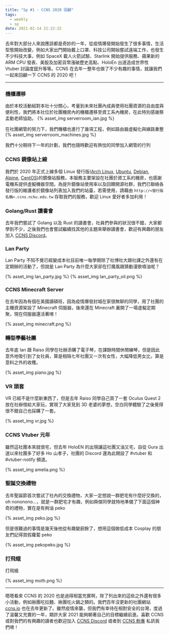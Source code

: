 ```yaml
---
title: "Sp #1 - CCNS 2020 回顧"
tags:
  - weekly
  - sp
date: 2021-02-14 22:22:22
---
```


去年對大部分人來說應該都是奇妙的一年，從疫情爆發開始發生了很多事情，生活型態開始改變，例如大家出門開始戴上口罩、科技公司開始嘗試遠端工作，也發生不少科技大事，例如 SpaceX 載人火箭試驗、Starlink 開始提供服務、蘋果新的 ARM CPU 發表、美股及加密貨幣漲破歷史高點、HoloEn 出道造成世界性 Vtuber 討論度竄升等等。CCNS 在去年一整年也做了不少有趣的事情，就讓我們一起來回顧一下 CCNS 的 2020 吧！

---

### 機櫃遷移

由於本校活動組對本社十分關心，考量到未來社團內成員使用社團資源的自由度與便利性，我們將本社位於社團機房內的機櫃遷移至資工系內機房，在此特別感謝蔡孟勳老師協助。
{% asset_img serverroom_ian.jpg %}

在社團網管的努力下，我們機櫃也進行了幾項工程，例如路由器虛擬化與線路重整
{% asset_img serverroom_machines.jpg %}

我們十分期待下一年的計劃，我們也隨時歡迎有熱忱的同學加入網管的行列

### CCNS 鏡像站上線

我們於 2020 年正式上線多個 Linux 發行版([Arch Linux](https://archlinux.ccns.ncku.edu.tw), [Ubuntu](https://ubuntu.ccns.ncku.edu.tw), [Debian](https://debian.ccns.ncku.edu.tw), [Alpine](https://alpine.ccns.ncku.edu.tw), [CentOS](https://centos.ccns.ncku.edu.tw))的鏡像站服務，本服務主要架設在社團於資工系的機房，也感謝電機系提供虛擬機器空間。為提升鏡像站使用率以及回饋開源社群，我們已聯絡各發行版的維護者於鏡像站列表加入我們的站臺，若需使用，請藉由 `http://<發行版名稱>.ccns.ncku.edu.tw` 存取我們的服務，歡迎 Linux 愛好者多加利用！

### Golang/Rust 讀書會

去年我們嘗試了 Golang 以及 Rust 的讀書會，社員們參與的狀況很不錯，大家都學到不少，之後我們也會嘗試繼續找其他的主題來舉辦讀書會，歡迎有興趣的朋友加入 [CCNS Discord](https://discord.ccns.io/)。

### Lan Party

Lan Party 不知不覺已經變成本社目前唯一每學期除了社博社大跟社課之外還有在定期辦的活動了，但說是 Lan Party 為什麼大家卻在打魔風跟猜動漫歌噴油呢？

{% asset_img lan_party.jpg %}
{% asset_img lan_party_oil.png %}

### CCNS Minecraft Server

在去年因為有個在美國讀碩班，因為疫情爆發封城在家很無聊的同學，用了社團的主機資源架設了 Minecraft 伺服器，後來還在 Minecraft 裏開了一場虛擬定期聚，現在伺服器還活著唷！

{% asset_img minecraft.png %}

### ~~轉型學藝社團~~

去年底 Ian 跟 Raiso 同學在社辦添購了電子琴，在課餘時間休閒練琴，但是因此意外地吸引到了女社員，算是相隔七年社團又一次有女性，大幅降低男女比，算是意料之外的收穫。

{% asset_img piano.jpg %}

### VR 頭套

VR 已經不是什麼新東西了，但是去年 Raiso 同學自己買了一套 Oculus Quest 2 放在社辦借給大家玩，實現了大家見到 3D 老婆的夢想，空白同學體驗了之後覺得很不錯自己也採購了一套。

{% asset_img vr.jpg %}

### CCNS Vtuber 元年

雖然這社團本來就很宅，但去年 HoloEN 的出現讓這社團又油又宅，自從 Gura 出道以來社團多了好多 Ho 山孝子，社團的 Discord 還為此開設了 #vtuber 和 #vtuber-notify 頻道。

{% asset_img amelia.png %}

### 聖誕交換禮物

去年聖誕節首次嘗試了社內的交換禮物，大家一定想說一群肥宅有什麼好交換的，oh nononono...，就是一群肥宅才有趣，例如舜傑同學就特地準備了下面這個神奇的禮物，實在是有夠油 peko

{% asset_img peko.jpg %}

但是很難過的事情是幾天後他從有趣變廚餘了，想用這個做低成本 Cosplay 的朋友們記得買假蘿蔔 peko

{% asset_img pekopeko.jpg %}

### 打飛蛾

打飛蛾

{% asset_img moth.png %}

---

嗯嗯看來 CCNS 的 2020 也是過得相當充實啊，除了列出來的這些之外還有很多小活動，例如揪團吃拉麵、揪團吃火鍋之類的。我們百年沒更新的社團網站 [ccns.io](https://ccns.io/) 也在去年更新了。雖然疫情來襲，但我們有幸待在相對安全的台灣，度過了溫馨又充實的一年，期許大家 2021 能夠朝著自己的目標繼續前進。喜歡 CCNS 或對我們的有興趣的讀者也歡迎加入 [CCNS Discord](https://discord.ccns.io/) 或者到 [CCNS 粉專](https://fb.me/ncku.ccns/) 私訊我們唷！
